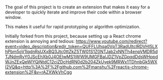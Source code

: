 The goal of this project is to create an extension that makes it easy for a developer to quickly iterate and improve their code within a browser window.

This makes it useful for rapid prototyping or algorithm optimization.

Initially forked from this project, because setting up a React chrome extension is annoying and tedious: https://www.youtube.com/redirect?event=video_description&redir_token=QUFFLUhqa0VpT3RadUltclRDVHI5LXhPbm5oV1lqdnRsUXxBQ3Jtc0ttZkZ5TW01S1Z0NTJab2xNNTh4enpVMDR5dTJNdmRvY0JScEhXb0J4OEIwMS1jWW9UMGFBalJDZ1VpZGpqdDdsWHppdWJnZExQeWlYQjNtdC12cjZDcHdRN0d2b204ZkUyek9MRWx1TDhnbGk5WXI2VQ&q=http%3A%2F%2Fgithub.com%2Fmanshu%2Freactjs-chrome-extension%2F&v=rAZXWkVhCgg